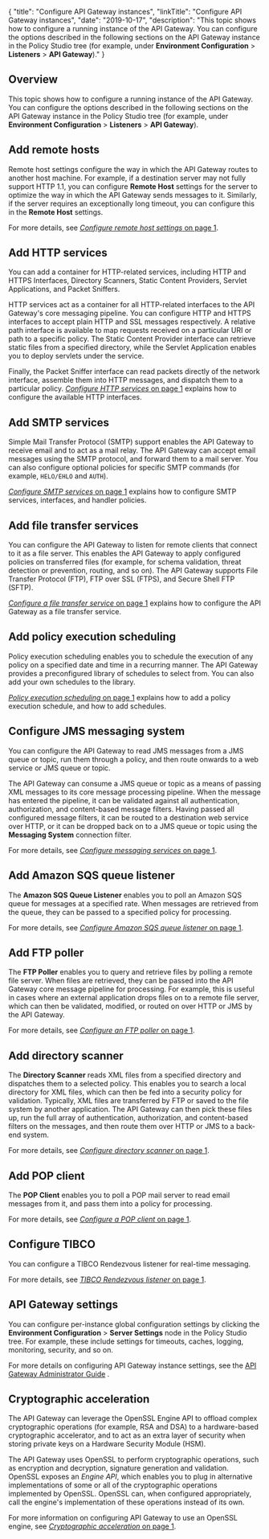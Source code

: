 {
"title": "Configure API Gateway instances",
"linkTitle": "Configure API Gateway instances",
"date": "2019-10-17",
"description": "This topic shows how to configure a running instance of the API Gateway. You can configure the options described in the following sections on the API Gateway instance in the Policy Studio tree (for example, under **Environment Configuration** > **Listeners** > **API Gateway**)."
}
﻿
<div id="p_general_processes_over">

Overview
--------

This topic shows how to configure a running instance of the API Gateway. You can configure the options described in the following sections on the API Gateway instance in the Policy Studio tree (for example, under **Environment Configuration** > **Listeners** > **API Gateway**).

</div>

<div id="p_general_processes_remote_host">

Add remote hosts
----------------

Remote host settings configure the way in which the API Gateway routes to another host machine. For example, if a destination server may not fully support HTTP 1.1, you can configure **Remote Host**
settings for the server to optimize the way in which the API Gateway sends messages to it. Similarly, if the server requires an exceptionally long timeout, you can configure this in the **Remote Host**
settings.

For more details, see [*Configure remote host settings* on page 1](general_remote_hosts.htm).

</div>

<div id="p_general_processes_interfaces">

Add HTTP services
-----------------

You can add a container for HTTP-related services, including HTTP and HTTPS Interfaces, Directory Scanners, Static Content Providers, Servlet Applications, and Packet Sniffers.

HTTP services act as a container for all HTTP-related interfaces to the API Gateway's core messaging pipeline. You can configure HTTP and HTTPS interfaces to accept plain HTTP and SSL messages respectively. A relative path interface is available to map requests received on a particular URI or path to a specific policy. The Static Content Provider interface can retrieve static files from a specified directory, while the Servlet Application enables you to deploy servlets under the service.

Finally, the Packet Sniffer interface can read packets directly of the network interface, assemble them into HTTP messages, and dispatch them to a particular policy. [*Configure HTTP services* on page 1](general_services.htm)
explains how to configure the available HTTP interfaces.

</div>

<div id="p_general_processes_smtp_interfaces">

Add SMTP services
-----------------

Simple Mail Transfer Protocol (SMTP) support enables the API Gateway to receive email and to act as a mail relay. The API Gateway can accept email messages using the SMTP protocol, and forward them to a mail server. You can also configure optional policies for specific SMTP commands (for example, `HELO/EHLO`
and `AUTH`).

[*Configure SMTP services* on page 1](general_smtp_services.htm)
explains how to configure SMTP services, interfaces, and handler policies.

</div>

<div id="p_general_processes_file_transfer">

Add file transfer services
--------------------------

You can configure the API Gateway to listen for remote clients that connect to it as a file server. This enables the API Gateway to apply configured policies on transferred files (for example, for schema validation, threat detection or prevention, routing, and so on). The API Gateway supports File Transfer Protocol (FTP), FTP over SSL (FTPS), and Secure Shell FTP (SFTP).

[*Configure a file transfer service* on page 1](general_file_transfer.htm)
explains how to configure the API Gateway as a file transfer service.

</div>

<div id="p_general_processes_cron_scheduling">

Add policy execution scheduling
-------------------------------

Policy execution scheduling enables you to schedule the execution of any policy on a specified date and time in a recurring manner. The API Gateway provides a preconfigured library of schedules to select from. You can also add your own schedules to the library.

[*Policy execution scheduling* on page 1](general_cron_schedule.htm)
explains how to add a policy execution schedule, and how to add schedules.

</div>

<div id="p_general_processes_messaging">

Configure JMS messaging system
------------------------------

You can configure the API Gateway to read JMS messages from a JMS queue or topic, run them through a policy, and then route onwards to a web service or JMS queue or topic.

The API Gateway can consume a JMS queue or topic as a means of passing XML messages to its core message processing pipeline. When the message has entered the pipeline, it can be validated against all authentication, authorization, and content-based message filters. Having passed all configured message filters, it can be routed to a destination web service over HTTP, or it can be dropped back on to a JMS queue or topic using the **Messaging System**
connection filter.

For more details, see [*Configure messaging services* on page 1](general_messaging.htm).

</div>

<div id="p_general_processes_aws_poller">

Add Amazon SQS queue listener
-----------------------------

The **Amazon SQS Queue Listener**
enables you to poll an Amazon SQS queue for messages at a specified rate. When messages are retrieved from the queue, they can be passed to a specified policy for processing.

For more details, see [*Configure Amazon SQS queue listener* on page 1](general_aws_poller.htm).

</div>

<div id="p_general_processes_ftp_scan">

Add FTP poller
--------------

The **FTP Poller**
enables you to query and retrieve files by polling a remote file server. When files are retrieved, they can be passed into the API Gateway core message pipeline for processing. For example, this is useful in cases where an external application drops files on to a remote file server, which can then be validated, modified, or routed on over HTTP or JMS by the API Gateway.

For more details, see [*Configure an FTP poller* on page 1](general_ftp_scanner.htm).

</div>

<div id="p_general_processes_dir_scan">

Add directory scanner
---------------------

The **Directory Scanner**
reads XML files from a specified directory and dispatches them to a selected policy. This enables you to search a local directory for XML files, which can then be fed into a security policy for validation. Typically, XML files are transferred by FTP or saved to the file system by another application. The API Gateway can then pick these files up, run the full array of authentication, authorization, and content-based filters on the messages, and then route them over HTTP or JMS to a back-end system.

For more details, see [*Configure directory scanner* on page 1](general_directory_scanner.htm).

</div>

<div id="p_general_processes_pop_client">

Add POP client
--------------

The **POP Client**
enables you to poll a POP mail server to read email messages from it, and pass them into a policy for processing.

For more details, see [*Configure a POP client* on page 1](general_pop_client.htm).

</div>

<div id="p_general_processes_tibco">

Configure TIBCO
---------------

You can configure a TIBCO Rendezvous
listener for real-time messaging.

For more details, see [*TIBCO Rendezvous listener* on page 1](connector_rendezvous_listener.htm).

</div>

<div id="p_general_processes_settings">

API Gateway settings
--------------------

You can configure per-instance global configuration settings by clicking the **Environment Configuration** > **Server Settings**
node in the Policy Studio tree. For example, these include settings for timeouts, caches, logging, monitoring, security, and so on.

For more details on configuring API Gateway instance settings, see the
[API Gateway Administrator Guide](/bundle/APIGateway_77_AdministratorGuide_allOS_en_HTML5/)
.

</div>

<div id="p_general_process_crypto_acc">

Cryptographic acceleration
--------------------------

The API Gateway can leverage the OpenSSL Engine API to offload complex cryptographic operations (for example, RSA and DSA) to a hardware-based cryptographic accelerator, and to act as an extra layer of security when storing private keys on a Hardware Security Module (HSM).

The API Gateway uses OpenSSL to perform cryptographic operations, such as encryption and decryption, signature generation and validation. OpenSSL exposes an *Engine API*, which enables you to plug in alternative implementations of some or all of the cryptographic operations implemented by OpenSSL. OpenSSL can, when configured appropriately, call the engine's implementation of these operations instead of its own.

For more information on configuring API Gateway to use an OpenSSL engine, see [*Cryptographic acceleration* on page 1](general_crypto_accel.htm).

</div>
